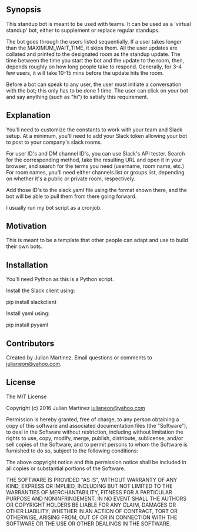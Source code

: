 ## Synopsis

This standup bot is meant to be used with teams. It can be used as a 'virtual standup' bot, either to supplement or replace regular standups.

The bot goes through the users listed sequentially. If a user takes longer than the MAXIMUM_WAIT_TIME, it skips them. All the user updates are collated and printed to the designated room as the standup update. The time between the time you start the bot and the update to the room, then, depends roughly on how long people take to respond. Generally, for 3-4 few users, it will take 10-15 mins before the update hits the room.

Before a bot can speak to any user, the user must initiate a conversation with the bot; this only has to be done 1 time. The user can click on your bot and say anything (such as "hi") to satisfy this requirement.

## Explanation

You'll need to customize the constants to work with your team and Slack setup. At a minimum, you'll need to add your Slack token allowing your bot to post to your company's slack rooms.

For user ID's and DM channel ID's, you can use Slack's API tester. Search for the corresponding method, take the resulting URL and open it in your browser, and search for the terms you need (username, room name, etc.) For room names, you'll need either channels.list or groups.list, depending on whether it's a public or private room, respectively.

Add those ID's to the slack.yaml file using the format shown there, and the bot will be able to pull them from there going forward.

I usually run my bot script as a cronjob.

## Motivation

This is meant to be a template that other people can adapt and use to build their own bots.

## Installation

You'll need Python as this is a Python script.

Install the Slack client using:

pip install slackclient

Install yaml using:

pip install pyyaml

## Contributors

Created by Julian Martinez. Email questions or comments to julianeon@yahoo.com.

## License

The MIT License

Copyright (c) 2016 Julian Martinez julianeon@yahoo.com

Permission is hereby granted, free of charge, to any person obtaining a copy
of this software and associated documentation files (the "Software"), to deal
in the Software without restriction, including without limitation the rights
to use, copy, modify, merge, publish, distribute, sublicense, and/or sell
copies of the Software, and to permit persons to whom the Software is
furnished to do so, subject to the following conditions:

The above copyright notice and this permission notice shall be included in
all copies or substantial portions of the Software.

THE SOFTWARE IS PROVIDED "AS IS", WITHOUT WARRANTY OF ANY KIND, EXPRESS OR
IMPLIED, INCLUDING BUT NOT LIMITED TO THE WARRANTIES OF MERCHANTABILITY,
FITNESS FOR A PARTICULAR PURPOSE AND NONINFRINGEMENT. IN NO EVENT SHALL THE
AUTHORS OR COPYRIGHT HOLDERS BE LIABLE FOR ANY CLAIM, DAMAGES OR OTHER
LIABILITY, WHETHER IN AN ACTION OF CONTRACT, TORT OR OTHERWISE, ARISING FROM,
OUT OF OR IN CONNECTION WITH THE SOFTWARE OR THE USE OR OTHER DEALINGS IN
THE SOFTWARE.

